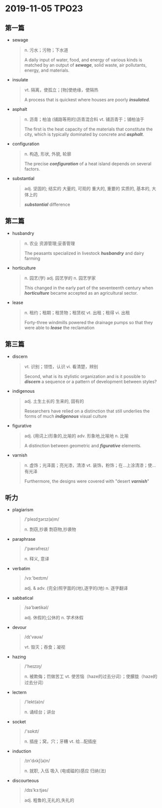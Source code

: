 # 2019-11-05 TPO23

## 第一篇

* sewage

  > n. 污水；污物；下水道
  >
  > A daily input of water, food, and energy of various kinds is matched by an output of ***sewage***, solid waste, air pollutants, energy, and materials.

* insulate

  > vt. 隔离，使孤立；[物]使绝缘，使隔热
  >
  > A process that is quickest where houses are poorly ***insulated***. 

* asphalt

  > n. 沥青；柏油
  > (铺路等用的)沥青混合料
  > vt. 铺沥青于；铺柏油于
  >
  > The first is the heat capacity of the materials that constitute the city, which is typically dominated by concrete and ***asphalt***. 

* configuration

  > n. 构造, 形状, 外貌, 轮廓
  >
  > The precise ***configuration*** of a heat island depends on several factors. 

* substantial

  > adj. 坚固的; 结实的
  > 大量的, 可观的
  > 重大的, 重要的
  > 实质的, 基本的, 大体上的
  >
  > ***substantial*** difference

## 第二篇

* husbandry 

  > n. 农业
  > 资源管理;妥善管理
  >
  > The peasants specialized in livestock ***husbandry*** and dairy farming

* horticulture 

  > n. 园艺(学)
  > adj. 园艺学的
  > n. 园艺学家
  >
  > This changed in the early part of the seventeenth century when ***horticulture*** became accepted as an agricultural sector. 

* lease 

  > n. 租约；租期；租赁物；租赁权
  > vt. 出租；租得
  > vi. 出租
  >
  > Forty-three windmills powered the drainage pumps so that they were able to ***lease*** the reclamation

## 第三篇

* discern 

  > vt. 识别；领悟，认识
  > vi. 看清楚，辨别
  >
  > Second, what is its stylistic organization and is it possible to ***discern*** a sequence or a pattern of development between styles? 

* indigenous 

  > adj. 土生土长的
  > 生来的, 固有的
  >
  > Researchers have relied on a distinction that still underlies the forms of much ***indigenous*** visual culture

* figurative 

  > adj. (用词上)形象的,比喻的
  > adv. 形象地,比喻地
  > n. 比喻
  >
  > A distinction between geometric and ***figurative*** elements.

* varnish

  > n. 虚饰；光泽面；亮光漆，清漆
  > vt. 装饰，粉饰；在…上涂清漆；使…有光泽
  >
  > Furthermore, the designs were covered with "desert ***varnish***"

## 听力

* plagiarism

  > /'pleɪdʒərɪz(ə)m/
  >
  > n. 剽窃,抄袭
  > 剽窃物,抄袭物

* paraphrase

  > /'pærəfreɪz/
  >
  > n. 释义, 意译

* verbatim

  > /vɜː'beɪtɪm/
  >
  > adj. & adv. (完全)照字面的(地),逐字的(地)
  > n. 逐字翻译

* sabbatical

  > /sə'bætikəl/
  >
  > adj. 休假的;公休的
  > n. 学术休假

* devour

  > /dɪ'vaʊə/
  >
  > vt. 毁灭；吞食；凝视

* hazing

  > /'heɪzɪŋ/
  >
  > n. 被欺侮；罚做苦工
  > vt. 使苦恼（haze的过去分词）；使朦胧（haze的过去分词）
  
* lectern

  > /'lekt(ə)n/
  >
  > n. 诵经台；讲台

* socket

  > /'sɒkɪt/
  >
  > n. 插座；窝，穴；牙糟
  > vt. 给…配插座

* induction

  > /ɪn'dʌkʃ(ə)n/
  >
  > n. 就职, 入伍
  > 吸入
  > (电或磁的)感应
  > 归纳(法)

* discourteous

  > /dɪs'kɜːtjəs/
  >
  > adj. 粗鲁的,无礼的,失礼的